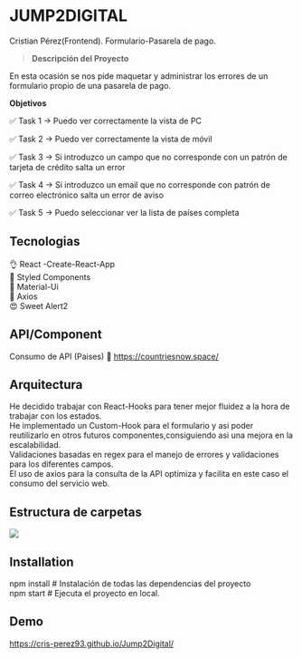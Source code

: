 # JUMP2DIGITAL

Cristian Pérez(Frontend). Formulario-Pasarela de pago.

> **Descripción del Proyecto** 

En esta ocasión se nos pide maquetar y administrar los errores de un formulario propio de una pasarela de pago.

**Objetivos** 

✅ Task 1 → Puedo ver correctamente la vista de PC

✅ Task 2 → Puedo ver correctamente la vista de móvil

✅ Task 3 → Si introduzco un campo que no corresponde con un patrón de tarjeta de crédito salta un error

✅ Task 4 → Si introduzco un email que no corresponde con patrón de correo electrónico salta un error de aviso

✅ Task 5 → Puedo seleccionar ver la lista de países completa


## Tecnologias
👌  React -Create-React-App<br>
🎨 Styled Components<br>
🎨 Material-Ui<br>
🔎 Axios<br>
😍 Sweet Alert2

## API/Component

Consumo de API (Paises) 📃 https://countriesnow.space/

## Arquitectura

He decidido trabajar con React-Hooks para tener mejor fluidez a la hora de trabajar con los estados.<br>
He implementado un Custom-Hook para el formulario y asi poder reutilizarlo en otros futuros componentes,consiguiendo asi una mejora en la escalabilidad.<br>
Validaciones basadas en regex para el manejo de errores y validaciones para los diferentes campos.<br>
El uso de axios para la consulta de la API optimiza y facilita en este caso el consumo del servicio web.

## Estructura de carpetas
![](images/Carpetas-Proyecto.jpg)

## Installation

npm install # Instalación de todas las dependencias del proyecto<br>
npm start  #  Ejecuta el proyecto en local.

## Demo
https://cris-perez93.github.io/Jump2Digital/






